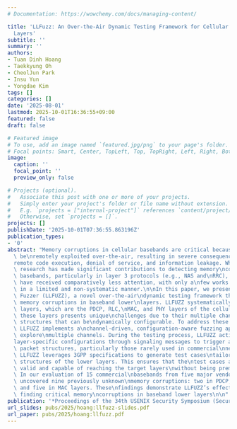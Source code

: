 ```yaml
---
# Documentation: https://wowchemy.com/docs/managing-content/

title: 'LLFuzz: An Over-the-Air Dynamic Testing Framework for Cellular Baseband Lower
  Layers'
subtitle: ''
summary: ''
authors:
- Tuan Dinh Hoang
- Taekkyung Oh
- CheolJun Park
- Insu Yun
- Yongdae Kim
tags: []
categories: []
date: '2025-08-01'
lastmod: 2025-10-01T16:36:55+09:00
featured: false
draft: false

# Featured image
# To use, add an image named `featured.jpg/png` to your page's folder.
# Focal points: Smart, Center, TopLeft, Top, TopRight, Left, Right, BottomLeft, Bottom, BottomRight.
image:
  caption: ''
  focal_point: ''
  preview_only: false

# Projects (optional).
#   Associate this post with one or more of your projects.
#   Simply enter your project's folder or file name without extension.
#   E.g. `projects = ["internal-project"]` references `content/project/deep-learning/index.md`.
#   Otherwise, set `projects = []`.
projects: []
publishDate: '2025-10-01T07:36:55.863196Z'
publication_types:
- '0'
abstract: "Memory corruptions in cellular basebands are critical because they can\
  \ be\nremotely exploited over-the-air, resulting in severe consequences such as\n\
  remote code execution, denial of service, and information leakage. While\nprevious\
  \ research has made significant contributions to detecting memory\ncorruptions in\
  \ basebands, particularly in layer 3 protocols (e.g., NAS and\nRRC), the lower layers\
  \ have received comparatively less attention, with only a\nfew works exploring them\
  \ in a limited and non-systematic manner.\n\nIn this paper, we present Lower-Layer\
  \ Fuzzer (LLFUZZ), a novel over-the-air\ndynamic testing framework that discovers\
  \ memory corruptions in baseband lower\nlayers. LLFUZZ systematically targets lower\
  \ layers, which are the PDCP, RLC,\nMAC, and PHY layers of the cellular stack. Testing\
  \ these layers presents unique\nchallenges due to their multiple channels and packet\
  \ structures that can be\ndynamically configurable. To address these complexities,\
  \ LLFUZZ implements a\nchannel-driven, configuration-aware fuzzing approach to systematically\
  \ explore\nmultiple channels. During the testing process, LLFUZZ actively modifies\n\
  layer-specific configurations through signaling messages to trigger and test\ndiverse\
  \ packet structures, particularly those rarely used in commercial\nnetworks. Moreover,\
  \ LLFUZZ leverages 3GPP specifications to generate test cases\ntailored to the packet\
  \ structures of the lower layers. This ensures that the\ntest cases are syntactically\
  \ valid and capable of reaching the target layers\nwithout being prematurely discarded.\
  \ In our evaluation of 15 commercial\nbasebands from five major vendors, LLFUZZ\
  \ uncovered nine previously unknown\nmemory corruptions: two in PDCP, two in RLC,\
  \ and five in MAC layers. These\nfindings demonstrate LLFUZZ’s effectiveness in\
  \ finding critical memory\ncorruptions in baseband lower layers\n\n"
publication: '*Proceedings of the 34th USENIX Security Symposium (Security)*'
url_slides: pubs/2025/hoang:llfuzz-slides.pdf
url_paper: pubs/2025/hoang:llfuzz.pdf
---
```

